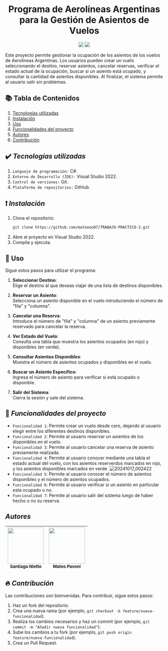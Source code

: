 # <h1 align="center"> Programa de Aerolíneas Argentinas para la Gestión de Asientos de Vuelos </h1>
<p align="center"> 
  <img src="https://img.shields.io/badge/status-En%20desarrollo-yellowgreen">
  <img src="https://img.shields.io/badge/release_date-October-green"> 
</p>

Este proyecto permite gestionar la ocupación de los asientos de los vuelos de Aerolíneas Argentinas. Los usuarios pueden crear un vuelo seleccionando el destino, reservar asientos, cancelar reservas, verificar el estado actual de la ocupación, buscar si un asiento está ocupado, y consultar la cantidad de asientos disponibles. Al finalizar, el sistema permite al usuario salir sin problemas.


## 📚 Tabla de Contenidos
1. [Tecnologías utilizadas](#-tecnologías-utilizadas)
2. [Instalación](#-instalación)
3. [Uso](#-uso)
4. [Funcionalidades del proyecto](#-funcionalidades-del-proyecto)
5. [Autores](#autores)
6. [Contribución](#-contribución)


## ✔️ *Tecnologías utilizadas* 

1. `Lenguaje de programación:` C#.
2. `Entorno de Desarrollo (IDE):` Visual Studio 2022.
3. `Control de versiones:` Git.
4. `Plataforma de repositorios:` GitHub.
   
## ❗ *Instalación*
1. Clona el repositorio: 
   ```bash
   git clone https://github.com/mateooo07/TRABAJO-PRACTICO-3.git
2. Abre el proyecto en Visual Studio 2022.
3. Compila y ejecuta.

## 📌 Uso
Sigue estos pasos para utilizar el programa:

1. **Seleccionar Destino**:  
   Elige el destino al que deseas viajar de una lista de destinos disponibles.

2. **Reservar un Asiento**:  
   Selecciona un asiento disponible en el vuelo introduciendo el número de "fila" y "columna".

3. **Cancelar una Reserva**:  
   Introduce el número de "fila" y "columna" de un asiento previamente reservado para cancelar la reserva.

4. **Ver Estado del Vuelo**:  
   Consulta una tabla que muestra los asientos ocupados (en rojo) y disponibles (en verde).

5. **Consultar Asientos Disponibles**:  
   Muestra el número de asientos ocupados y disponibles en el vuelo.

6. **Buscar un Asiento Específico**:  
   Ingresa el número de asiento para verificar si está ocupado o disponible.

7. **Salir del Sistema**:  
   Cierra la sesión y sale del sistema.


## 🔨 *Funcionalidades del proyecto*

- `Funcionalidad 1`: Permite crear un vuelo desde cero, dejando al usuario elegir entre los diferentes destinos disponibles.
- `Funcionalidad 2`: Permite al usuario reservar un asientos de los disponibles en el vuelo.
- `Funcionalidad 3`: Permite al usuario cancelar una reserva de asiento previamente realizada.
- `Funcionalidad 4`: Permite al usuario conocer mediante una tabla el estado actual del vuelo, con los asientos reserverdos marcados en rojo, y los asientos disponibles marcados en verde.
 ![20241017_002422](https://github.com/user-attachments/assets/f06d7336-6cc6-41c1-b307-ec71a89c520a)
- `Funcionalidad 5`: Permite al usuario conocer el número de asientos disponibles y el número de asientos ocupados.
- `Funcionalidad 6`: Permite al usuario verificar si un asiento en particular esta ocupado o no.
- `Funcionalidad 7`: Permite al usuario salir del sistema luego de haber hecho o no su reserva.
  
## *Autores*

| [<img src="https://avatars.githubusercontent.com/u/156868155?v=4" width=115><br><sub>Santiago Nietto</sub>](https://github.com/santiagonietto) |  [<img src="https://avatars.githubusercontent.com/u/169093886?v=4" width=115><br><sub>Mateo Pavoni</sub>](https://github.com/mateooo07) 
| :---: | :---: | 

## 🔥 *Contribución*
Las contribuciones son bienvenidas. Para contribuir, sigue estos pasos: 

1. Haz un fork del repositorio.
2. Crea una nueva rama (por ejemplo, `git checkout -b feature/nueva-funcionalidad`).
3. Realiza los cambios necesarios y haz un commit (por ejemplo, `git commit -m "Añadir nueva funcionalidad"`).
4. Sube los cambios a tu fork (por ejemplo, `git push origin feature/nueva-funcionalidad`).
5. Crea un Pull Request.
